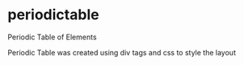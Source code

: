 periodictable
=============

Periodic Table of Elements

Periodic Table was created using div tags and css to style the layout
